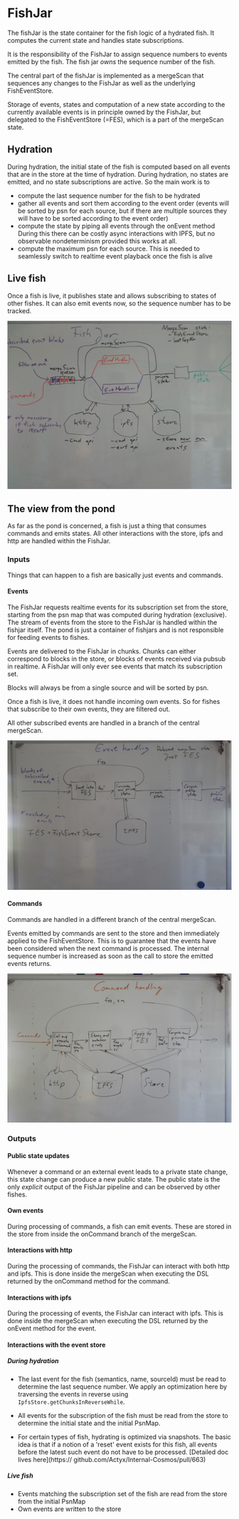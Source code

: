 # FishJar

The fishJar is the state container for the fish logic of a hydrated fish. It computes the current state and handles state subscriptions.

It is the responsibility of the FishJar to assign sequence numbers to events emitted by the fish. The fish jar *owns* the sequence number of the fish.

The central part of the fishJar is implemented as a mergeScan that sequences any changes to the FishJar as well as the underlying FishEventStore.

Storage of events, states and computation of a new state according to the currently available events is in principle owned by the FishJar, but delegated to the FishEventStore (=FES), which is a part of the mergeScan state.

## Hydration

During hydration, the initial state of the fish is computed based on all events that are in the store at the time of hydration. During hydration, no states are emitted, and no state subscriptions are active. So the main work is to

- compute the last sequence number for the fish to be hydrated
- gather all events and sort them according to the event order
  (events will be sorted by psn for each source, but if there are multiple sources they will have to be sorted according to the event order)
- compute the state by piping all events through the onEvent method
  During this there can be costly async interactions with IPFS, but no observable nondeterminism provided this works at all.
- compute the maximum psn for each source. This is needed to seamlessly switch to
  realtime event playback once the fish is alive

## Live fish

Once a fish is live, it publishes state and allows subscribing to states of other fishes. It can also emit events now, so the sequence number has to be tracked.

![fishjar overview](fishjar.jpg)

## The view from the pond

As far as the pond is concerned, a fish is just a thing that consumes commands and emits states. All other interactions with the store, ipfs and http are handled within the FishJar.

### Inputs

Things that can happen to a fish are basically just events and commands.


#### Events

The FishJar requests realtime events for its subscription set from the store, starting from the psn map that was computed during hydration (exclusive). The stream of events from the store to the FishJar is handled within the fishjar itself. The pond is just a container of fishjars and is not responsible for feeding events to fishes.

Events are delivered to the FishJar in chunks. Chunks can either correspond to blocks in the store, or blocks of events received via pubsub in realtime. A FishJar will only ever see events that match its subscription set.

Blocks will always be from a single source and will be sorted by psn.

Once a fish is live, it does not handle incoming own events. So for fishes that subscribe to their own events, they are filtered out.

All other subscribed events are handled in a branch of the central mergeScan.

![](eventhandling.jpg)

#### Commands

Commands are handled in a different branch of the central mergeScan.

Events emitted by commands are sent to the store and then immediately applied to the FishEventStore. This is to guarantee that the events have been considered when the next command is processed. The internal sequence number is increased as soon as the call to store the emitted events returns.

![](commandhandling.jpg)

### Outputs

#### Public state updates

Whenever a command or an external event leads to a private state change, this state change can produce a new public state. The public state is the only *explicit* output of the FishJar pipeline and can be observed by other fishes.

#### Own events

During processing of commands, a fish can emit events. These are stored in the store from inside the onCommand branch of the mergeScan.

#### Interactions with http

During the processing of commands, the FishJar can interact with both http and ipfs. This is done inside the mergeScan when executing the DSL returned by the onCommand method for the command.

#### Interactions with ipfs

During the processing of events, the FishJar can interact with ipfs. This is done inside the mergeScan when executing the DSL returned by the onEvent method for the event.

#### Interactions with the event store

##### During hydration

- The last event for the fish (semantics, name, sourceId) must be read
  to determine the last sequence number. We apply an optimization here
  by traversing the events in reverse using `IpfsStore.getChunksInReverseWhile`.

- All events for the subscription of the fish must be read from the
  store to determine the initial state and the initial PsnMap.
  
- For certain types of fish, hydrating is optimized via snapshots. The
  basic idea is that if a notion of a 'reset' event exists for this
  fish, all events before the latest such event do not have to be
  processed. [Detailed doc lives
  here](https:// github.com/Actyx/Internal-Cosmos/pull/663) 
  <!-- TODO add link to proper doc when it exists -->

##### Live fish

- Events matching the subscription set of the fish are read from the store from the initial PsnMap
- Own events are written to the store

